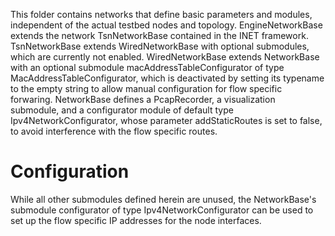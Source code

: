 This folder contains networks that define basic parameters and modules, independent of the actual testbed nodes and topology.
EngineNetworkBase extends the network TsnNetworkBase contained in the INET framework. TsnNetworkBase extends WiredNetworkBase with optional submodules, which are currently not enabled. WiredNetworkBase extends NetworkBase with an optional submodule macAddressTableConfigurator of type MacAddressTableConfigurator, which is deactivated by setting its typename to the empty string to allow manual configuration for flow specific forwaring. NetworkBase defines a PcapRecorder, a visualization submodule, and a configurator module of default type Ipv4NetworkConfigurator, whose parameter addStaticRoutes is set to false, to avoid interference with the flow specific routes.

# Configuration

While all other submodules defined herein are unused, the NetworkBase's submodule configurator of type Ipv4NetworkConfigurator can be used to set up the flow specific IP addresses for the node interfaces.
